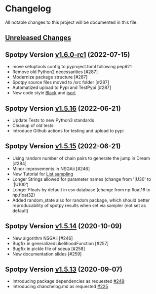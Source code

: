 # Changelog

All notable changes to this project will be documented in this file.

## [Unreleased Changes](https://github.com/thouska/spotpy/compare/v1.6.0-rc1...master)

## Spotpy Version [v1.6.0-rc1](https://github.com/thouska/spotpy/compare/v1.5.16..v1.6.0-rc1) (2022-07-15)

* move setuptools config to pyproject.toml following pep621
* Remove old Python2 necessarities [#287]
* Modernize package structure [#287]
* Spotpy source files moved to /src folder [#287]
* Automatized upload to Pypi and TestPypi [#287]
* New code style [Black](https://black.readthedocs.io/en/stable/the_black_code_style/current_style.html) and [isort](https://pypi.org/project/isort/)


## Spotpy Version [v1.5.16](https://github.com/thouska/spotpy/compare/v1.5.15..v.1.5.16) (2022-06-21)

* Update Tests to new Python3 standards
* Cleanup of old tests
* Introduce Github actions for testing and upload to pypi


## Spotpy Version [v1.5.15](https://github.com/thouska/spotpy/compare/v1.5.14..v.1.5.15) (2022-06-21)

* Using random number of chain pairs to generate the jump in Dream [#284]
* Minor improvements in NSGAii [#246]
* New Tutorial for [List sampling](https://github.com/thouska/spotpy/blob/master/spotpy/examples/tutorial_listsampler.py)
* Longer Strings allowed for parameter names (change from '|U30' to '|U100')
* Longer Floats by default in csv database (change from np.float16 to np.float32)
* Added random_state also for random package, which should better reproducability of spotpy results when set via sampler (not set as default) 


## Spotpy Version [v1.5.14](https://github.com/thouska/spotpy/compare/v1.5.13..v.1.5.14) (2020-10-09)

* New algorithm NSGAii [#246]
* Bugfix in generalizedLikelihoodFunction [#257]
* Bugfix in pickle file of sceua [#258]
* New documentation slides [#259]


## Spotpy Version [v1.5.13](https://github.com/thouska/spotpy/compare/v1.5.12...v1.5.13) (2020-09-07)

* Introducing package dependencies as requested [#249](https://github.com/thouska/spotpy/issues/249)
* Introducing chanchelog.md as requested [#225](https://github.com/thouska/spotpy/issues/225)